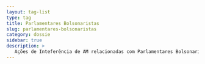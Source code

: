 ```yaml
---
layout: tag-list
type: tag
title: Parlamentares Bolsonaristas
slug: parlamentares-bolsonaristas
category: dossie
sidebar: true
description: >
   Ações de Inteferência de AM relacionadas com Parlamentares Bolsonaristas
---
```

